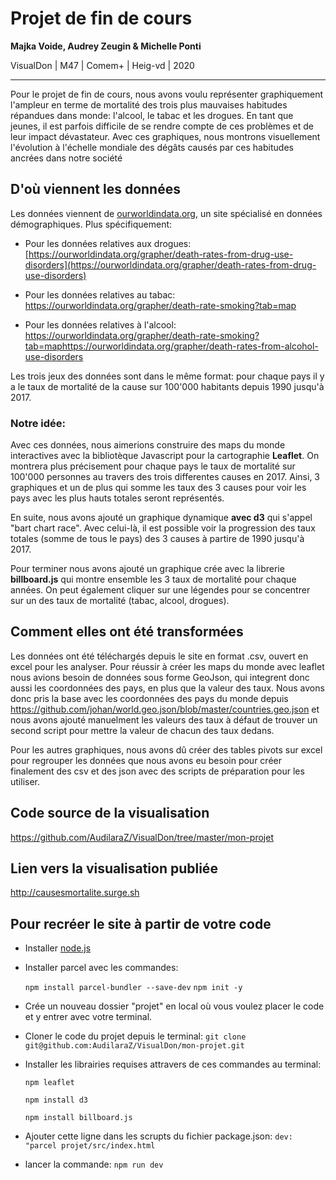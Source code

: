 # Projet de fin de cours

**Majka Voide, Audrey Zeugin & Michelle Ponti**  

VisualDon | M47 | Comem+ | Heig-vd | 2020

------

Pour le projet de fin de cours, nous avons voulu représenter graphiquement l'ampleur en terme de mortalité des trois plus mauvaises habitudes répandues dans monde: l'alcool, le tabac et les drogues.
En tant que jeunes, il est parfois difficile de se rendre compte de ces problèmes et de leur impact dévastateur. Avec ces graphiques, nous montrons visuellement l'évolution à l'échelle mondiale des dégâts causés par ces habitudes ancrées dans notre société

## **D'où viennent les données**

Les données viennent de [ourworldindata.org](), un site spécialisé en données démographiques. Plus spécifiquement:

- Pour les données relatives aux drogues:
  [https://ourworldindata.org/grapher/death-rates-from-drug-use-disorders](https://ourworldindata.org/grapher/death-rates-from-drug-use-disorders)

- Pour les données relatives au tabac:
  https://ourworldindata.org/grapher/death-rate-smoking?tab=map

- Pour les données relatives à l'alcool:
  https://ourworldindata.org/grapher/death-rate-smoking?tab=maphttps://ourworldindata.org/grapher/death-rates-from-alcohol-use-disorders

Les trois jeux des données sont dans le même format: pour chaque pays il y a le taux de mortalité de la cause sur 100'000 habitants depuis 1990 jusqu'à 2017. 

### **Notre idée:**

Avec ces données, nous aimerions construire des maps du monde interactives avec la bibliotèque Javascript pour la cartographie **Leaflet**. On montrera plus précisement pour chaque pays le taux de mortalité sur 100'000 personnes au travers des trois differentes causes en 2017. Ainsi, 3 graphiques et un de plus qui somme les taux des 3 causes pour voir les pays avec les plus hauts totales seront représentés.

En suite, nous avons ajouté un graphique dynamique **avec d3** qui s'appel "bart chart race". Avec celui-là, il est possible voir la progression des taux totales (somme de tous le pays) des 3 causes à partire de 1990 jusqu'à 2017. 

Pour terminer nous avons ajouté un graphique crée avec la librerie **billboard.js** qui montre ensemble les 3 taux de mortalité pour chaque années. On peut également cliquer sur une légendes pour se concentrer sur un des taux de mortalité (tabac, alcool, drogues).

## **Comment elles ont été transformées**

Les données ont été téléchargés depuis le site en format .csv, ouvert en excel pour les analyser. Pour réussir à créer les maps du monde avec leaflet nous avions besoin de données sous forme GeoJson, qui integrent donc aussi les coordonnées des pays, en plus que la valeur des taux. Nous avons donc pris la base avec les coordonnées des pays du monde depuis https://github.com/johan/world.geo.json/blob/master/countries.geo.json et nous avons ajouté manuelment les valeurs des taux à défaut de trouver un second script pour mettre la valeur de chacun des taux dedans.

Pour les autres graphiques, nous avons dû créer des tables pivots sur excel pour regrouper les données que nous avons eu besoin pour créer finalement des csv et des json avec des scripts de préparation pour les utiliser.

## Code source de la  visualisation

https://github.com/AudilaraZ/VisualDon/tree/master/mon-projet

## Lien vers la visualisation publiée

http://causesmortalite.surge.sh

## **Pour recréer le site à partir de votre code**

- Installer [node.js](https://nodejs.org/en/download/)

- Installer parcel avec les commandes:

  `npm install parcel-bundler --save-dev` 
   `npm init -y`

- Crée un nouveau dossier "projet" en local où vous voulez placer le code et y entrer avec votre terminal. 

- Cloner le code du projet depuis le terminal:
   `git clone git@github.com:AudilaraZ/VisualDon/mon-projet.git`

- Installer les librairies requises attravers de ces commandes au terminal:

  `npm leaflet`

  `npm install d3`

  `npm install billboard.js`

- Ajouter cette ligne dans les scrupts du fichier package.json:
  `dev: "parcel projet/src/index.html`

- lancer la commande: `npm run dev`
